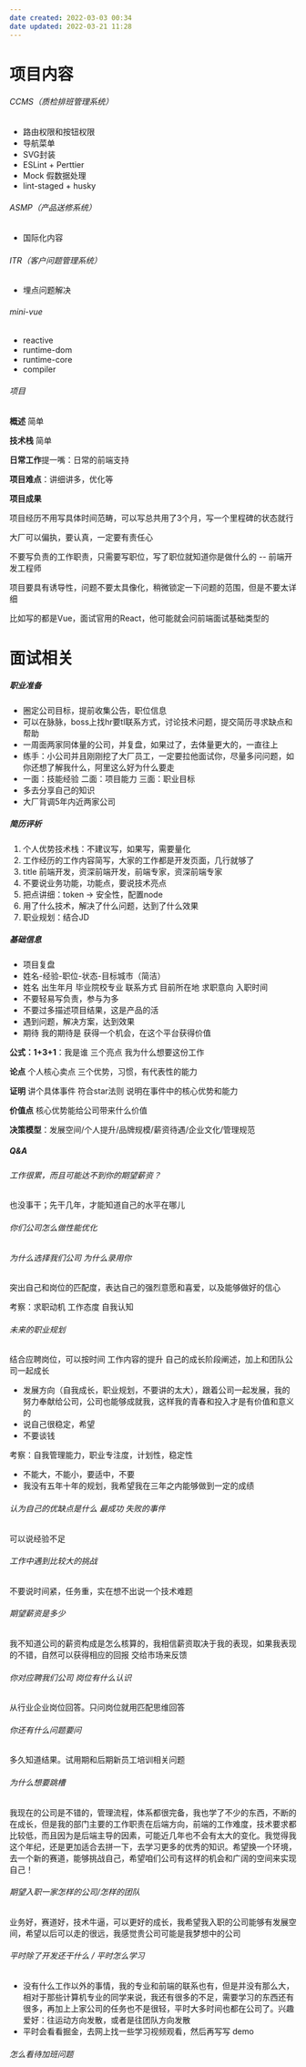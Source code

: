```yaml
---
date created: 2022-03-03 00:34
date updated: 2022-03-21 11:28
---
```


# 项目内容

###### CCMS（质检排班管理系统）

- 路由权限和按钮权限
- 导航菜单
- SVG封装
- ESLint + Perttier
- Mock 假数据处理
- lint-staged + husky

###### ASMP（产品送修系统）

- 国际化内容

###### ITR（客户问题管理系统）

- 埋点问题解决

###### mini-vue

- reactive
- runtime-dom
- runtime-core
- compiler

###### 项目

**概述** 简单

**技术栈** 简单

**日常工作**提一嘴：日常的前端支持

**项目难点**：讲细讲多，优化等

**项目成果**

项目经历不用写具体时间范畴，可以写总共用了3个月，写一个里程碑的状态就行

大厂可以偏执，要认真，一定要有责任心

不要写负责的工作职责，只需要写职位，写了职位就知道你是做什么的 -- 前端开发工程师

项目要具有诱导性，问题不要太具像化，稍微锁定一下问题的范围，但是不要太详细

比如写的都是Vue，面试官用的React，他可能就会问前端面试基础类型的

# 面试相关

##### 职业准备

- 圈定公司目标，提前收集公告，职位信息
- 可以在脉脉，boss上找hr要tl联系方式，讨论技术问题，提交简历寻求缺点和帮助
- 一周面两家同体量的公司，并复盘，如果过了，去体量更大的，一直往上
- 练手：小公司并且刚刚挖了大厂员工，一定要拉他面试你，尽量多问问题，如你还想了解我什么，阿里这么好为什么要走
- 一面：技能经验 二面：项目能力 三面：职业目标
- 多去分享自己的知识
- 大厂背调5年内近两家公司

##### 简历评析

1. 个人优势技术栈：不建议写，如果写，需要量化
2. 工作经历的工作内容简写，大家的工作都是开发页面，几行就够了
3. title 前端开发，资深前端开发，前端专家，资深前端专家
4. 不要说业务功能，功能点，要说技术亮点
5. 把点讲细：token → 安全性，配置node
6. 用了什么技术，解决了什么问题，达到了什么效果
7. 职业规划：结合JD

##### 基础信息

- 项目复盘
- 姓名-经验-职位-状态-目标城市（简洁）
- 姓名 出生年月 毕业院校专业 联系方式 目前所在地 求职意向 入职时间
- 不要轻易写负责，参与为多
- 不要过多描述项目结果，这是产品的活
- 遇到问题，解决方案，达到效果
- 期待 我的期待是 获得一个机会，在这个平台获得价值

**公式：1+3+1**：我是谁 三个亮点 我为什么想要这份工作

**论点** 个人核心卖点 三个优势，习惯，有代表性的能力

**证明** 讲个具体事件 符合star法则 说明在事件中的核心优势和能力

**价值点** 核心优势能给公司带来什么价值

**决策模型**：发展空间/个人提升/品牌规模/薪资待遇/企业文化/管理规范

##### Q&A

###### 工作很累，而且可能达不到你的期望薪资？

也没事干；先干几年，才能知道自己的水平在哪儿

###### 你们公司怎么做性能优化

###### 为什么选择我们公司 为什么录用你

突出自己和岗位的匹配度，表达自己的强烈意愿和喜爱，以及能够做好的信心

考察：求职动机 工作态度 自我认知

###### 未来的职业规划

结合应聘岗位，可以按时间 工作内容的提升 自己的成长阶段阐述，加上和团队公司一起成长

- 发展方向（自我成长，职业规划，不要讲的太大），跟着公司一起发展，我的努力奉献给公司，公司也能够成就我，这样我的青春和投入才是有价值和意义的
- 说自己很稳定，希望
- 不要谈钱

考察：自我管理能力，职业专注度，计划性，稳定性

- 不能大，不能小，要适中，不要
- 我没有五年十年的规划，我希望我在三年之内能够做到一定的成绩

###### 认为自己的优缺点是什么 最成功 失败的事件

可以说经验不足

###### 工作中遇到比较大的挑战

不要说时间紧，任务重，实在想不出说一个技术难题

###### 期望薪资是多少

我不知道公司的薪资构成是怎么核算的，我相信薪资取决于我的表现，如果我表现的不错，自然可以获得相应的回报   交给市场来反馈

###### 你对应聘我们公司 岗位有什么认识

从行业企业岗位回答。只问岗位就用匹配思维回答

###### 你还有什么问题要问

多久知道结果。试用期和后期新员工培训相关问题

###### 为什么想要跳槽

我现在的公司是不错的，管理流程，体系都很完备，我也学了不少的东西，不断的在成长，但是我的部门主要的工作职责在后端方向，前端的工作难度，技术要求都比较低，而且因为是后端主导的因素，可能近几年也不会有太大的变化。我觉得我这个年纪，还是更加适合去拼一下，去学习更多的优秀的知识。希望换一个环境，去一个新的赛道，能够挑战自己，希望咱们公司有这样的机会和广阔的空间来实现自己！

###### 期望入职一家怎样的公司/怎样的团队

业务好，赛道好，技术牛逼，可以更好的成长，我希望我入职的公司能够有发展空间，希望以后可以走的很远，我感觉贵公司可能是我梦想中的公司

###### 平时除了开发还干什么 / 平时怎么学习

- 没有什么工作以外的事情，我的专业和前端的联系也有，但是并没有那么大，相对于那些计算机专业的同学来说，我还有很多的不足，需要学习的东西还有很多，再加上上家公司的任务也不是很轻，平时大多时间也都在公司了。兴趣爱好：往运动方向发散，或者是往团队方向发散
- 平时会看看掘金，去网上找一些学习视频观看，然后再写写 demo

###### 怎么看待加班问题

